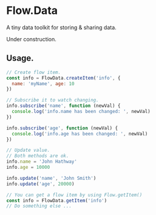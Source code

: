 # Flow.Data
A tiny data toolkit for storing & sharing data.

Under construction.

## Usage.
```javascript
// Create flow item.
const info = FlowData.createItem('info', {
  name: 'myName', age: 10
})

// Subscribe it to watch changing.
info.subscribe('name', function (newVal) {
  console.log('info.name has been changed: ', newVal)
})

info.subscribe('age', function (newVal) {
  console.log('info.age has been changed: ', newVal)
})

// Update value.
// Both methods are ok.
info.name = 'John Hathway'
info.age = 10000

info.update('name', 'John Smith')
info.update('age', 20000)

// You can get a flow item by using Flow.getItem()
const info = FlowData.getItem('info')
// Do something else ...
```


